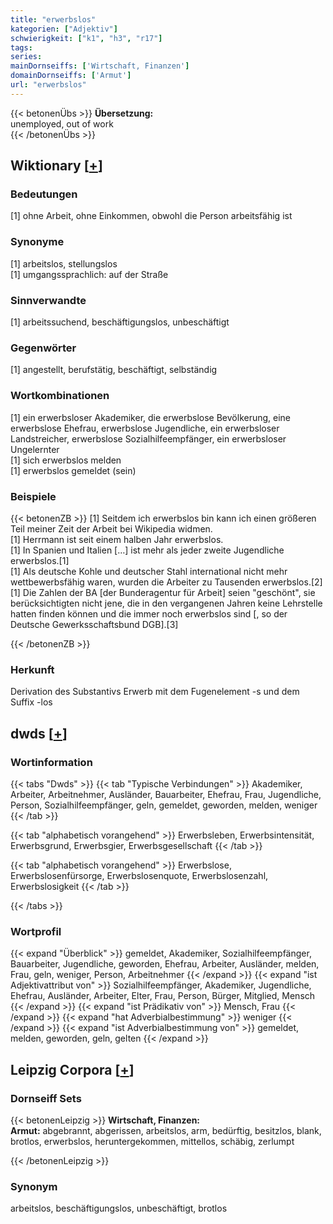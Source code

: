 ```yaml
---
title: "erwerbslos"
kategorien: ["Adjektiv"]
schwierigkeit: ["k1", "h3", "r17"]
tags:
series:
mainDornseiffs: ['Wirtschaft, Finanzen']
domainDornseiffs: ['Armut']
url: "erwerbslos"
---
```


{{< betonenÜbs >}}
**Übersetzung:**  
unemployed, out of work  
{{< /betonenÜbs >}}

## Wiktionary [[+](https://de.wiktionary.org/wiki/erwerbslos)]

### Bedeutungen
[1] ohne Arbeit, ohne Einkommen, obwohl die Person arbeitsfähig ist  

### Synonyme
[1] arbeitslos, stellungslos  
[1] umgangssprachlich: auf der Straße  

### Sinnverwandte
[1] arbeitssuchend, beschäftigungslos, unbeschäftigt  

### Gegenwörter
[1] angestellt, berufstätig, beschäftigt, selbständig  

### Wortkombinationen
[1] ein erwerbsloser Akademiker, die erwerbslose Bevölkerung, eine erwerbslose Ehefrau, erwerbslose Jugendliche, ein erwerbsloser Landstreicher, erwerbslose Sozialhilfeempfänger, ein erwerbsloser Ungelernter  
[1] sich erwerbslos melden  
[1] erwerbslos gemeldet (sein)  

### Beispiele
{{< betonenZB >}}
[1] Seitdem ich erwerbslos bin kann ich einen größeren Teil meiner Zeit der Arbeit bei Wikipedia widmen.  
[1] Herrmann ist seit einem halben Jahr erwerbslos.  
[1] In Spanien und Italien […] ist mehr als jeder zweite Jugendliche erwerbslos.[1]  
[1] Als deutsche Kohle und deutscher Stahl international nicht mehr wettbewerbsfähig waren, wurden die Arbeiter zu Tausenden erwerbslos.[2]  
[1] Die Zahlen der BA [der Bunderagentur für Arbeit] seien "geschönt", sie berücksichtigten nicht jene, die in den vergangenen Jahren keine Lehrstelle hatten finden können und die immer noch erwerbslos sind [, so der Deutsche Gewerksschaftsbund DGB].[3]  

{{< /betonenZB >}}
### Herkunft
Derivation des Substantivs Erwerb mit dem Fugenelement -s und dem Suffix -los  



## dwds [[+](https://www.dwds.de/wb/erwerbslos)]

### Wortinformation
{{< tabs "Dwds" >}}
{{< tab "Typische Verbindungen" >}}
Akademiker, Arbeiter, Arbeitnehmer, Ausländer, Bauarbeiter, Ehefrau, Frau, Jugendliche, Person, Sozialhilfeempfänger, geln, gemeldet, geworden, melden, weniger
{{< /tab >}}

{{< tab "alphabetisch vorangehend" >}}
Erwerbsleben, Erwerbsintensität, Erwerbsgrund, Erwerbsgier, Erwerbsgesellschaft
{{< /tab >}}

{{< tab "alphabetisch vorangehend" >}}
Erwerbslose, Erwerbslosenfürsorge, Erwerbslosenquote, Erwerbslosenzahl, Erwerbslosigkeit
{{< /tab >}}

{{< /tabs >}}

### Wortprofil
{{< expand "Überblick" >}} gemeldet, Akademiker, Sozialhilfeempfänger, Bauarbeiter, Jugendliche, geworden, Ehefrau, Arbeiter, Ausländer, melden, Frau, geln, weniger, Person, Arbeitnehmer {{< /expand >}}
{{< expand "ist Adjektivattribut von" >}} Sozialhilfeempfänger, Akademiker, Jugendliche, Ehefrau, Ausländer, Arbeiter, Elter, Frau, Person, Bürger, Mitglied, Mensch {{< /expand >}}
{{< expand "ist Prädikativ von" >}} Mensch, Frau {{< /expand >}}
{{< expand "hat Adverbialbestimmung" >}} weniger {{< /expand >}}
{{< expand "ist Adverbialbestimmung von" >}} gemeldet, melden, geworden, geln, gelten {{< /expand >}}

## Leipzig Corpora [[+](https://corpora.uni-leipzig.de/en/res?word=erwerbslos&corpusId=deu_newscrawl-public_2018)]

### Dornseiff Sets
{{< betonenLeipzig >}}
**Wirtschaft, Finanzen:**  
**Armut:** abgebrannt, abgerissen, arbeitslos, arm, bedürftig, besitzlos, blank, brotlos, erwerbslos, heruntergekommen, mittellos, schäbig, zerlumpt  

{{< /betonenLeipzig >}}

### Synonym
arbeitslos, beschäftigungslos, unbeschäftigt, brotlos

